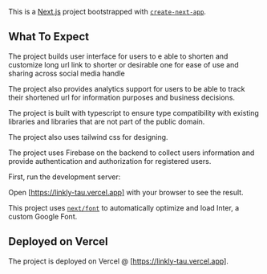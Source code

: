 
This is a [Next.js](https://nextjs.org/) project bootstrapped with [`create-next-app`](https://github.com/vercel/next.js/tree/canary/packages/create-next-app).

## What To Expect 

The project builds user interface for users to e able to shorten and customize long url link to shorter or desirable one for ease of use and sharing across social media handle

The project also provides analytics support for users to be able to track their shortened url for information purposes and business decisions.

The project is built with typescript to ensure type compatibility  with existing libraries and libraries that are not part of the public domain.

The project also uses tailwind css for designing.

The project uses Firebase on the backend to collect users information and provide authentication and authorization for registered users. 

First, run the development server:

<!-- ```bash
npm run dev
# or
yarn dev
# or
pnpm dev
# or
bun dev
``` -->

Open [https://linkly-tau.vercel.app] with your browser to see the result.



This project uses [`next/font`](https://nextjs.org/docs/basic-features/font-optimization) to automatically optimize and load Inter, a custom Google Font.


## Deployed on Vercel

The project is deployed on Vercel @ [https://linkly-tau.vercel.app].